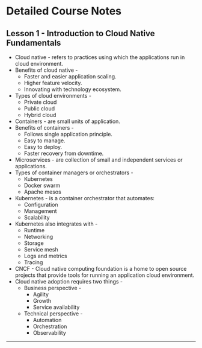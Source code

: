 # Detailed Course Notes

## Lesson 1 - Introduction to Cloud Native Fundamentals

* Cloud native - refers to practices using which the applications run in cloud environment.
* Benefits of cloud native -
    * Faster and easier application scaling.
    * Higher feature velocity.
    * Innovating with technology ecosystem.
* Types of cloud environments -
    * Private cloud
    * Public cloud
    * Hybrid cloud
* Containers - are small units of application.
* Benefits of containers -
    * Follows single application principle.
    * Easy to manage.
    * Easy to deploy.
    * Faster recovery from downtime.
* Microservices - are collection of small and independent services or applications.
* Types of container managers or orchestrators -
    * Kubernetes
    * Docker swarm
    * Apache mesos
* Kubernetes - is a container orchestrator that automates:
    * Configuration
    * Management
    * Scalability
* Kubernetes also integrates with -
    * Runtime
    * Networking
    * Storage
    * Service mesh
    * Logs and metrics
    * Tracing
* CNCF - Cloud native computing foundation is a home to open source projects that provide tools for running an application cloud environment.
* Cloud native adoption requires two things -
    * Business perspective -
        * Agility
        * Growth
        * Service availability
    * Technical perspective -
        * Automation
        * Orchestration
        * Observability

---
